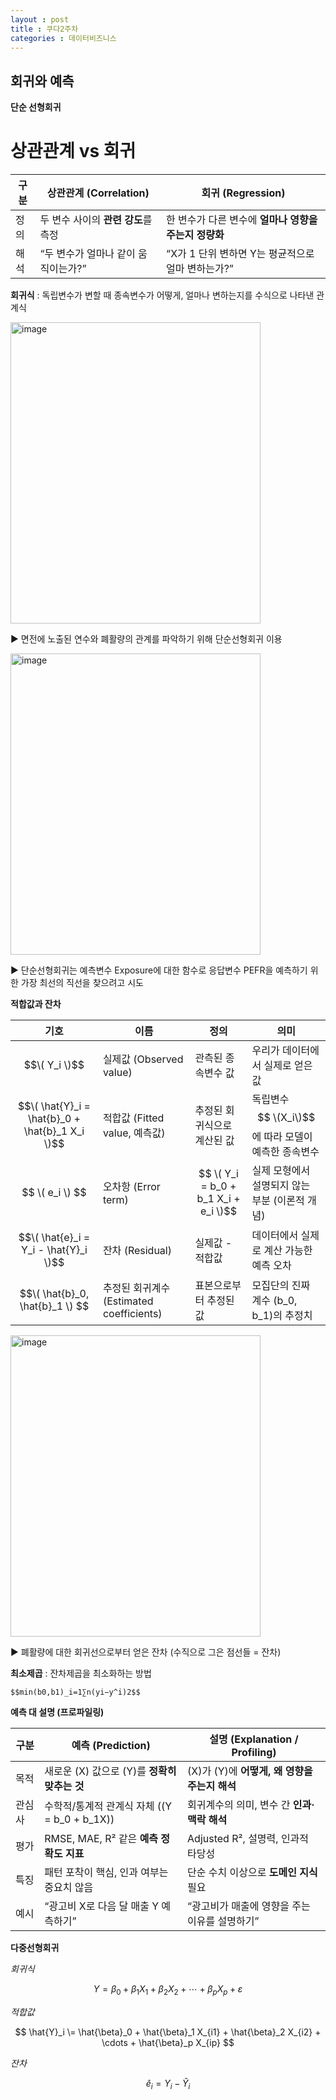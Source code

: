 ```yaml
---
layout : post
title : 쿠다2주차
categories : 데이터비즈니스
---
```

## 회귀와 예측
**단순 선형회귀**
# 상관관계 vs 회귀

| 구분 | 상관관계 (Correlation) | 회귀 (Regression) |
|------|------------------------|-------------------|
| 정의 | 두 변수 사이의 **관련 강도**를 측정 | 한 변수가 다른 변수에 **얼마나 영향을 주는지 정량화** |
| 해석 | “두 변수가 얼마나 같이 움직이는가?” | “X가 1 단위 변하면 Y는 평균적으로 얼마 변하는가?” |

**회귀식** : 독립변수가 변할 때 종속변수가 어떻게, 얼마나 변하는지를 수식으로 나타낸 관계식

<img width="400" height="482" alt="image" src="https://github.com/user-attachments/assets/86216e20-8d9b-43b8-9739-de749adc38ff" />

▶ 면전에 노출된 연수와 폐활량의 관계를 파악하기 위해 단순선형회귀 이용

<img width="400" height="482" alt="image" src="https://github.com/user-attachments/assets/f7b80979-8718-4765-ab72-cc28863d25ca" />

▶ 단순선형회귀는 예측변수 Exposure에 대한 함수로 응답변수 PEFR을 예측하기 위한 가장 최선의 직선을 찾으려고 시도

**적합값과 잔차**

| 기호 | 이름 | 정의 | 의미 |
|------|------|------|------|
| $$\( Y_i \)$$ | 실제값 (Observed value) | 관측된 종속변수 값 | 우리가 데이터에서 실제로 얻은 값 |
| $$\( \hat{Y}_i = \hat{b}_0 + \hat{b}_1 X_i \)$$ | 적합값 (Fitted value, 예측값) | 추정된 회귀식으로 계산된 값 | 독립변수$$ \(X_i\)$$에 따라 모델이 예측한 종속변수 |
|$$ \( e_i \) $$| 오차항 (Error term) |$$ \( Y_i = b_0 + b_1 X_i + e_i \)$$ | 실제 모형에서 설명되지 않는 부분 (이론적 개념) |
| $$\( \hat{e}_i = Y_i - \hat{Y}_i \)$$ | 잔차 (Residual) | 실제값 - 적합값 | 데이터에서 실제로 계산 가능한 예측 오차 |
| $$\( \hat{b}_0, \hat{b}_1 \) $$| 추정된 회귀계수 (Estimated coefficients) | 표본으로부터 추정된 값 | 모집단의 진짜 계수 \(b_0, b_1\)의 추정치 |

<img width="400" height="482" alt="image" src="https://github.com/user-attachments/assets/65de1f2e-10a0-42dd-b743-d8bc78c7a9fb" />

▶ 폐활량에 대한 회귀선으로부터 얻은 잔차 (수직으로 그은 점선들 = 잔차)

**최소제곱** : 잔차제곱을 최소화하는 방법

```
$$​min(b0,b1)_​i=1∑n​(yi​−y^​i​)2$$
```
**예측 대 설명 (프로파일링)**

| 구분 | 예측 (Prediction) | 설명 (Explanation / Profiling) |
|------|-------------------|--------------------------------|
| 목적 | 새로운 \(X\) 값으로 \(Y\)를 **정확히 맞추는 것** | \(X\)가 \(Y\)에 **어떻게, 왜 영향을 주는지 해석** |
| 관심사 | 수학적/통계적 관계식 자체 (\(Y = b_0 + b_1X\)) | 회귀계수의 의미, 변수 간 **인과·맥락 해석** |
| 평가 | RMSE, MAE, R² 같은 **예측 정확도 지표** | Adjusted R², 설명력, 인과적 타당성 |
| 특징 | 패턴 포착이 핵심, 인과 여부는 중요치 않음 | 단순 수치 이상으로 **도메인 지식** 필요 |
| 예시 | “광고비 X로 다음 달 매출 Y 예측하기” | “광고비가 매출에 영향을 주는 이유를 설명하기” |

**다중선형회귀**

*회귀식*

$$
Y = \beta_0 + \beta_1 X_1 + \beta_2 X_2 + \cdots + \beta_p X_p + \varepsilon
$$

*적합값*

$$
\hat{Y}_i \= \hat{\beta}_0 + \hat{\beta}_1 X_{i1} + \hat{\beta}_2 X_{i2} + \cdots + \hat{\beta}_p X_{ip}
$$

*잔차*

$$
\hat{e}_i = Y_i - \hat{Y}_i
$$


